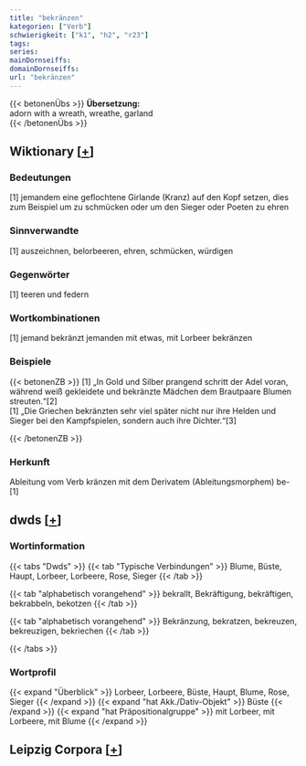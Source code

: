 ```yaml
---
title: "bekränzen"
kategorien: ["Verb"]
schwierigkeit: ["k1", "h2", "r23"]
tags:
series:
mainDornseiffs:
domainDornseiffs:
url: "bekränzen"
---
```


{{< betonenÜbs >}}
**Übersetzung:**  
adorn with a wreath, wreathe, garland  
{{< /betonenÜbs >}}

## Wiktionary [[+](https://de.wiktionary.org/wiki/bekränzen)]

### Bedeutungen
[1] jemandem eine geflochtene Girlande (Kranz) auf den Kopf setzen, dies zum Beispiel um zu schmücken oder um den Sieger oder Poeten zu ehren  

### Sinnverwandte
[1] auszeichnen, belorbeeren, ehren, schmücken, würdigen  

### Gegenwörter
[1] teeren und federn  

### Wortkombinationen
[1] jemand bekränzt jemanden mit etwas, mit Lorbeer bekränzen  

### Beispiele
{{< betonenZB >}}
[1] „In Gold und Silber prangend schritt der Adel voran, während weiß gekleidete und bekränzte Mädchen dem Brautpaare Blumen streuten.“[2]  
[1] „Die Griechen bekränzten sehr viel später nicht nur ihre Helden und Sieger bei den Kampfspielen, sondern auch ihre Dichter.“[3]  

{{< /betonenZB >}}
### Herkunft
Ableitung vom Verb kränzen mit dem Derivatem (Ableitungsmorphem) be-[1]  



## dwds [[+](https://www.dwds.de/wb/bekränzen)]

### Wortinformation
{{< tabs "Dwds" >}}
{{< tab "Typische Verbindungen" >}}
Blume, Büste, Haupt, Lorbeer, Lorbeere, Rose, Sieger
{{< /tab >}}

{{< tab "alphabetisch vorangehend" >}}
bekrallt, Bekräftigung, bekräftigen, bekrabbeln, bekotzen
{{< /tab >}}

{{< tab "alphabetisch vorangehend" >}}
Bekränzung, bekratzen, bekreuzen, bekreuzigen, bekriechen
{{< /tab >}}

{{< /tabs >}}

### Wortprofil
{{< expand "Überblick" >}} Lorbeer, Lorbeere, Büste, Haupt, Blume, Rose, Sieger {{< /expand >}}
{{< expand "hat Akk./Dativ-Objekt" >}} Büste {{< /expand >}}
{{< expand "hat Präpositionalgruppe" >}} mit Lorbeer, mit Lorbeere, mit Blume {{< /expand >}}

## Leipzig Corpora [[+](https://corpora.uni-leipzig.de/en/res?word=bekränzen&corpusId=deu_newscrawl-public_2018)]

